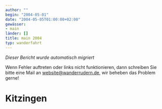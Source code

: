 ```yaml
---
author: ""
begin: "2004-05-01"
date: "2004-05-05T01:00:00+02:00"
gewässer:
- main
länder: []
title: main 2004
typ: wanderfahrt
---
```



*Dieser Bericht wurde automatisch migriert*

Wenn Fehler auftreten oder links nicht funktionieren, dann schreiben Sie bitte eine Mail an website@wanderrudern.de, wir beheben das Problem gerne!



# Kitzingen


